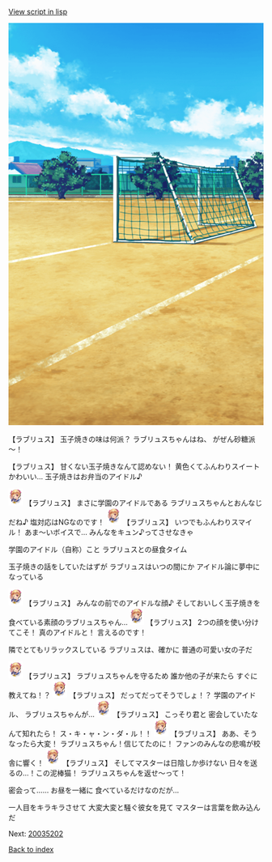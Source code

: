 [View script in lisp](../scripts/20035201.txt)

![Schoolyard_daytime.png](../images/backgrounds/Schoolyard_daytime.png)

【ラブリュス】
玉子焼きの味は何派？
ラブリュスちゃんはね、
がぜん砂糖派～！

【ラブリュス】
甘くない玉子焼きなんて認めない！
黄色くてふんわりスイートかわいい…
玉子焼きはお弁当のアイドル♪

<img src="../images/units/200351.png" alt="200351.png" height="34"/>
【ラブリュス】
まさに学園のアイドルである
ラブリュスちゃんとおんなじだね♪
塩対応はNGなのです！

<img src="../images/units/200351.png" alt="200351.png" height="34"/>
【ラブリュス】
いつでもふんわりスマイル！
あま～いボイスで…
みんなをキュン♪ってさせなきゃ

学園のアイドル（自称）こと
ラブリュスとの昼食タイム

玉子焼きの話をしていたはずが
ラブリュスはいつの間にか
アイドル論に夢中になっている

<img src="../images/units/200351.png" alt="200351.png" height="34"/>
【ラブリュス】
みんなの前でのアイドルな顔♪
そしておいしく玉子焼きを
食べている素顔のラブリュスちゃん…

<img src="../images/units/200351.png" alt="200351.png" height="34"/>
【ラブリュス】
2つの顔を使い分けてこそ！
真のアイドルと！
言えるのです！

隣でとてもリラックスしている
ラブリュスは、確かに
普通の可愛い女の子だ

<img src="../images/units/200351.png" alt="200351.png" height="34"/>
【ラブリュス】
ラブリュスちゃんを守るため
誰か他の子が来たら
すぐに教えてね！？

<img src="../images/units/200351.png" alt="200351.png" height="34"/>
【ラブリュス】
だってだってそうでしょ！？
学園のアイドル、
ラブリュスちゃんが…

<img src="../images/units/200351.png" alt="200351.png" height="34"/>
【ラブリュス】
こっそり君と
密会していたなんて知れたら！
ス・キ・ャ・ン・ダ・ル！！

<img src="../images/units/200351.png" alt="200351.png" height="34"/>
【ラブリュス】
ああ、そうなったら大変！
ラブリュスちゃん！信じてたのに！
ファンのみんなの悲鳴が校舎に響く！

<img src="../images/units/200351.png" alt="200351.png" height="34"/>
【ラブリュス】
そしてマスターは日陰しか歩けない
日々を送るの…！この泥棒猫！
ラブリュスちゃんを返せ～って！

密会って……
お昼を一緒に
食べているだけなのだが…

一人目をキラキラさせて
大変大変と騒ぐ彼女を見て
マスターは言葉を飲み込んだ

Next: [20035202](20035202.md)

[Back to index](index.md)
